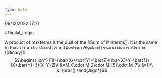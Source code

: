 ```yaml
---
type: note
---
```

09/12/2022 17:16

  #Digital_Logic 

A product of maxterms is the dual of the [[Sum of Minterms]]. It is the same in that it is a shorthand for a [[Boolean Algebra]] expression written as [[Binary]]:
$$\begin{align*}
F&=(\bar{X}+\bar{Y}+\bar{Z})(\bar{X}+Y+\bar{Z})(X+\bar{Y}+Z)(X+Y+Z)\\
&=M_0\cdot M_2\cdot M_{5}\cdot M_7\\
&=()\\
&=\prod()
\end{align*}$$